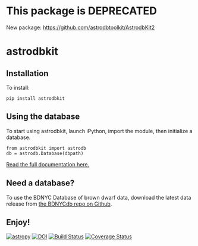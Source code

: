 # This package is DEPRECATED 
New package: https://github.com/astrodbtoolkit/AstrodbKit2

# astrodbkit

## Installation

To install:

```pip install astrodbkit```

## Using the database

To start using astrodbkit, launch iPython, import the module, then initialize a database.

```
from astrodbkit import astrodb
db = astrodb.Database(dbpath)
```

[Read the full documentation here.](http://astrodbkit.readthedocs.org/en/latest/index.html)

## Need a database?

To use the BDNYC Database of brown dwarf data, download the latest data release from [the BDNYCdb repo on Github](https://github.com/BDNYC/BDNYCdb.git).

## Enjoy!

[![astropy](http://img.shields.io/badge/powered%20by-AstroPy-orange.svg?style=flat)](http://www.astropy.org/)
[![DOI](https://zenodo.org/badge/DOI/10.5281/zenodo.1155843.svg)](https://doi.org/10.5281/zenodo.1155843)
[![Build Status](https://travis-ci.org/BDNYC/astrodbkit.svg?branch=master)](https://travis-ci.org/BDNYC/astrodbkit)
[![Coverage Status](https://coveralls.io/repos/github/BDNYC/astrodbkit/badge.svg?branch=master)](https://coveralls.io/github/BDNYC/astrodbkit?branch=master)
